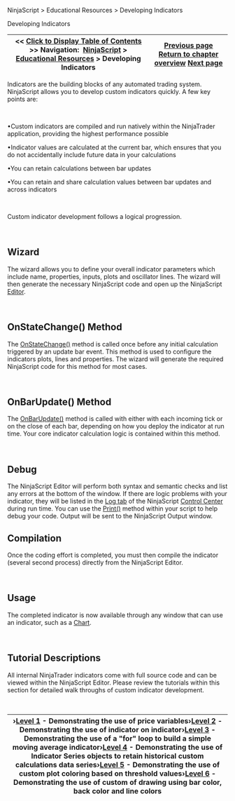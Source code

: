 ﻿


NinjaScript \> Educational Resources \> Developing Indicators






















Developing Indicators







| \<\< [Click to Display Table of Contents](developing_indicators.md) \>\> **Navigation:**     [NinjaScript](ninjascript-1.md) \> [Educational Resources](educational_resources-1.md) \> Developing Indicators | [Previous page](developing_for__tick_replay-1.md) [Return to chapter overview](educational_resources-1.md) [Next page](advanced_-_custom_drawing-1.md) |
| --- | --- |











Indicators are the building blocks of any automated trading system. NinjaScript allows you to develop custom indicators quickly. A few key points are:


 


•Custom indicators are compiled and run natively within the NinjaTrader application, providing the highest performance possible

•Indicator values are calculated at the current bar, which ensures that you do not accidentally include future data in your calculations

•You can retain calculations between bar updates

•You can retain and share calculation values between bar updates and across indicators

 


Custom indicator development follows a logical progression.


 


## Wizard 
The wizard allows you to define your overall indicator parameters which include name, properties, inputs, plots and oscillator lines. The wizard will then generate the necessary NinjaScript code and open up the NinjaScript [Editor](editor-1.md).


 


## OnStateChange() Method


The [OnStateChange()](onstatechange-1.md) method is called once before any initial calculation triggered by an update bar event. This method is used to configure the indicators plots, lines and properties. The wizard will generate the required NinjaScript code for this method for most cases.


 


## OnBarUpdate() Method


The [OnBarUpdate()](onbarupdate-1.md) method is called with either with each incoming tick or on the close of each bar, depending on how you deploy the indicator at run time. Your core indicator calculation logic is contained within this method.


 


## Debug


The NinjaScript Editor will perform both syntax and semantic checks and list any errors at the bottom of the window. If there are logic problems with your indicator, they will be listed in the [Log tab](log_tab2-1.md) of the NinjaScript [Control Center](control_center-1.md) during run time. You can use the [Print()](print-1.md) method within your script to help debug your code. Output will be sent to the NinjaScript Output window.


## 


## Compilation


Once the coding effort is completed, you must then compile the indicator (several second process) directly from the NinjaScript Editor.


 


## Usage


The completed indicator is now available through any window that can use an indicator, such as a [Chart](charts-1.md).


 


## Tutorial Descriptions


All internal NinjaTrader indicators come with full source code and can be viewed within the NinjaScript Editor. Please review the tutorials within this section for detailed walk throughs of custom indicator development.


 




| ›[Level 1](beginner_-_using_price_variabl-1.md) \- Demonstrating the use of price variables›[Level 2](beginner_-_indicator_on_indica-1.md) \- Demonstrating the use of indicator on indicator›[Level 3](intermediate_-_your_own_sma-1.md) \- Demonstrating the use of a "for" loop to build a simple moving average indicator›[Level 4](intermediate_-_historical_cust-1.md) \- Demonstrating the use of Indicator Series objects to retain historical custom calculations data series›[Level 5](advanced_-_custom_plot_colors_-1.md) \- Demonstrating the use of custom plot coloring based on threshold values›[Level 6](advanced_-_custom_drawing-1.md) \- Demonstrating the use of custom of drawing using bar color, back color and line colors |
| --- |









